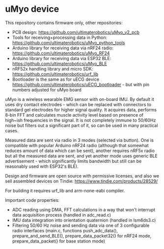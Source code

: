 # uMyo device

This repository contains firmware only, other repositories:
* PCB design: https://github.com/ultimaterobotics/uMyo_v2_pcb
* Tools for receiving+processing data in Python: https://github.com/ultimaterobotics/uMyo_python_tools
* Arduino library for receiving data via nRF24 radio: https://github.com/ultimaterobotics/uMyo_RF24
* Arduino library for receiving data via ESP32 BLE: https://github.com/ultimaterobotics/uMyo_BLE
* nRF52x handling library and micro SDK: https://github.com/ultimaterobotics/urf_lib
* Bootloader is the same as for uECG device https://github.com/ultimaterobotics/uECG_bootloader - but with pin numbers adjusted for uMyo board

uMyo is a wireless wearable EMG sensor with on-board IMU. By default it uses dry contact electrodes - which can be replaced with connectors to standard gel electrodes for higher signal quality. It acquires data, performs 8-bin FFT and calculates muscle activity level based on presence of high~ish frequencies in the signal. It is not completely immune to 50/60Hz noise but filters out a significant part of it, so can be used in many practical cases.

Measured data are sent via radio in 3 modes (selected via button). One is compatible with popular Arduino nRF24 radio (although that somewhat reduces amount of data which can be sent), another requires nRF5x radio but all the measured data are sent, and yet another mode uses generic BLE advertisement - which significantly limits bandwidth but still can be reasonably used with ESP32's BLE).

Design and firmware are open source with permissive licenses, and also we sell assembled devices on Tindie: https://www.tindie.com/products/28529/

For building it requires urf_lib and arm-none-eabi compiler.

Important code properties:
 - ADC reading using DMA, FFT calculations in a way that won't interrupt data acquisition process (handled in adc_read.c)
 - IMU data integration into orientation quaternion (handled in lsm6ds3.c)
 - Filtering 50/60 Hz noise and sending data via one of 3 configurable radio interfaces (main.c, functions push_adc_data(), prepare_and_send_BLE(), prepare_data_packet32() for nRF24 mode, prepare_data_packet() for base station mode)

